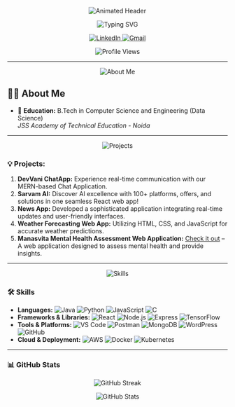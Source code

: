<!-- Animated Header -->
<p align="center">
  <img src="https://capsule-render.vercel.app/api?text=Hey%20Everyone!🕹️&animation=fadeIn&type=waving&color=gradient&height=100" alt="Animated Header"/>
</p>

<!-- Typing SVG -->
<p align="center">
  <img src="https://readme-typing-svg.herokuapp.com?size=24&width=600&lines=Добро+Пожаловать+БИЦ-22-01+Лепёхина+Екатерина+и+Зонова+Алёна+Github+Profile.." alt="Typing SVG"/>
</p>

<!-- Social Media Badges -->
<p align="center">
  <a href="https://in.linkedin.com/in/VasudevJaiswal">
    <img src="https://img.shields.io/badge/LinkedIn-%230A66C2.svg?style=for-the-badge&logo=linkedin&logoColor=white" alt="LinkedIn">
  </a>
  <a href="mailto:username@gmail.com">
    <img src="https://img.shields.io/badge/Gmail-D14836?style=for-the-badge&logo=gmail&logoColor=white" alt="Gmail">
  </a>
</p>

<!-- Profile Views Counter -->
<p align="center">
  <img src="https://komarev.com/ghpvc/?username=VasudevJaiswal&style=flat-square" alt="Profile Views"/>
</p>

---

<!-- About Me Header -->
<p align="center">
  <img src="https://img.shields.io/badge/About%20Me-%23f97316?style=for-the-badge&logo=readme&logoColor=white" alt="About Me">
</p>

## 🙋‍♂️ About Me

- 🚀 **Education:** B.Tech in Computer Science and Engineering (Data Science)  
  *JSS Academy of Technical Education - Noida*

---

<!-- Projects Header -->
<p align="center">
  <img src="https://img.shields.io/badge/🚀-Projects-orange?style=for-the-badge" alt="Projects">
</p>

### 💡 **Projects:**
1. **DevVani ChatApp:** Experience real-time communication with our MERN-based Chat Application.
2. **Sarvam AI:** Discover AI excellence with 100+ platforms, offers, and solutions in one seamless React web app!
3. **News App:** Developed a sophisticated application integrating real-time updates and user-friendly interfaces.
4. **Weather Forecasting Web App:** Utilizing HTML, CSS, and JavaScript for accurate weather predictions.
5. **Manasvita Mental Health Assessment Web Application:** [Check it out](https://github.com/VasudevJaiswal/Manasvita_Mental_Health_Assessment_Web_Application) – A web application designed to assess mental health and provide insights.

---

<!-- Skills Header -->
<p align="center">
  <img src="https://img.shields.io/badge/🛠️-Skills-blue?style=for-the-badge" alt="Skills">
</p>

### 🛠️ **Skills**
- **Languages:** ![Java](https://img.shields.io/badge/Java-%23ED8B00.svg?style=flat-square&logo=openjdk&logoColor=white) ![Python](https://img.shields.io/badge/Python-3776AB?style=flat-square&logo=python&logoColor=white) ![JavaScript](https://img.shields.io/badge/JavaScript-F7DF1E?style=flat-square&logo=javascript&logoColor=black) ![C](https://img.shields.io/badge/C-%2300599C.svg?style=flat-square&logo=c&logoColor=white)
- **Frameworks & Libraries:** ![React](https://img.shields.io/badge/React-20232A?style=flat-square&logo=react&logoColor=61DAFB) ![Node.js](https://img.shields.io/badge/Node.js-43853D?style=flat-square&logo=node.js&logoColor=white) ![Express](https://img.shields.io/badge/Express.js-000000?style=flat-square&logo=express&logoColor=white) ![TensorFlow](https://img.shields.io/badge/TensorFlow-FF6F00?style=flat-square&logo=tensorflow&logoColor=white)
- **Tools & Platforms:** ![VS Code](https://img.shields.io/badge/VS%20Code-007ACC?style=flat-square&logo=visual-studio-code&logoColor=white) ![Postman](https://img.shields.io/badge/Postman-FF6C37?style=flat-square&logo=postman&logoColor=white) ![MongoDB](https://img.shields.io/badge/MongoDB-4EA94B?style=flat-square&logo=mongodb&logoColor=white) ![WordPress](https://img.shields.io/badge/WordPress-21759B?style=flat-square&logo=wordpress&logoColor=white) ![GitHub](https://img.shields.io/badge/GitHub-181717?style=flat-square&logo=github&logoColor=white)
- **Cloud & Deployment:** ![AWS](https://img.shields.io/badge/Amazon%20AWS-232F3E?style=flat-square&logo=amazon-aws&logoColor=white) ![Docker](https://img.shields.io/badge/Docker-2496ED?style=flat-square&logo=docker&logoColor=white) ![Kubernetes](https://img.shields.io/badge/Kubernetes-326CE5?style=flat-square&logo=kubernetes&logoColor=white)

---

### 📊 **GitHub Stats**
<p align="center">
  <img src="https://github-readme-streak-stats.herokuapp.com/?user=VasudevJaiswal&theme=tokyonight" alt="GitHub Streak"/>
</p>

<p align="center">
  <img src="https://github-readme-stats.vercel.app/api?username=VasudevJaiswal&show_icons=true&theme=tokyonight&hide_border=true" alt="GitHub Stats"/>
</p>
